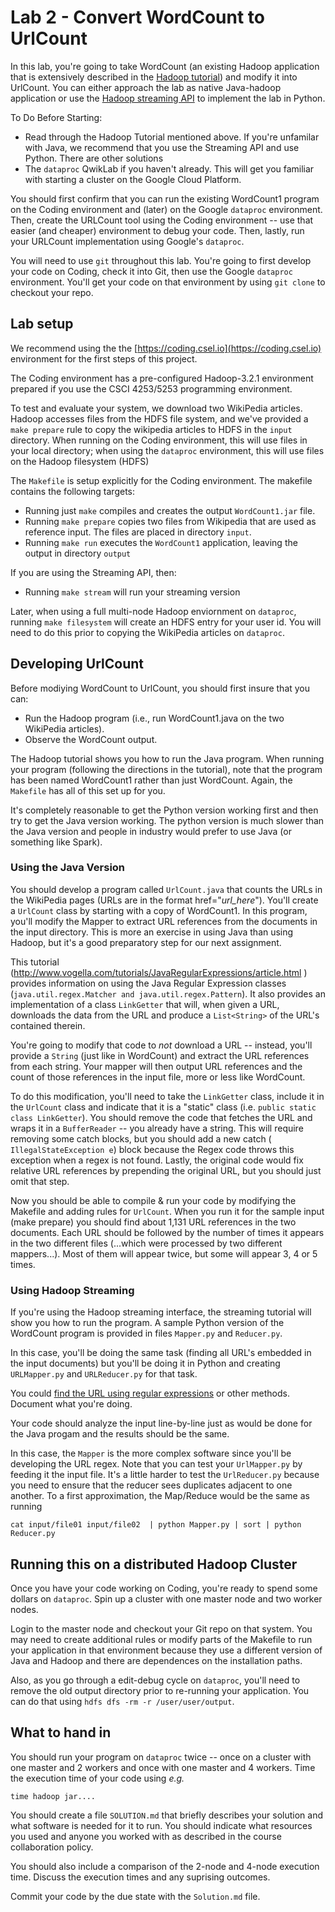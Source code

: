 # Lab 2 - Convert WordCount to UrlCount

In this lab, you're going to take WordCount (an existing Hadoop application that is extensively described in the [Hadoop tutorial](https://hadoop.apache.org/docs/r3.0.3/hadoop-mapreduce-client/hadoop-mapreduce-client-core/MapReduceTutorial.html)) and modify it into UrlCount. You can either approach the lab as native Java-hadoop application or use the [Hadoop streaming API](https://www.michael-noll.com/tutorials/writing-an-hadoop-mapreduce-program-in-python/) to implement the lab in Python.

To Do Before Starting:
+ Read through the Hadoop Tutorial mentioned above. If you're unfamilar with Java, we recommend that you use the Streaming API and use Python. There are other solutions
+ The `dataproc` QwikLab if you haven't already. This will get you familiar with starting a cluster on the Google Cloud Platform.

You should first confirm that you can run the existing WordCount1 program on the Coding environment and (later) on the Google `dataproc` environment. Then, create the URLCount tool using the Coding environment -- use that easier (and cheaper) environment to debug your code. Then, lastly, run your URLCount implementation using Google's `dataproc`.

You will need to use `git` throughout this lab. You're going to first develop your code on Coding, check it into Git, then use the Google `dataproc` environment. You'll get your code on that environment by using `git clone` to checkout your repo.

## Lab setup

We recommend using the the [https://coding.csel.io](https://coding.csel.io) environment for the first steps
of this project.

The Coding environment has a pre-configured Hadoop-3.2.1 environment prepared
if you use the CSCI 4253/5253 programming environment.

To test and evaluate your system, we download two WikiPedia articles. Hadoop accesses files from the HDFS file system, and we've provided a `make prepare` rule to copy the wikipedia articles to HDFS in the `input` directory. When running on the Coding environment, this will use files in your local directory; when using the `dataproc` environment, this will use files on the Hadoop filesystem (HDFS)

The `Makefile` is setup explicitly for the Coding
environment. The makefile contains the following targets:

* Running just `make` compiles and creates the output `WordCount1.jar` file.
* Running `make prepare` copies two files from Wikipedia that are used as reference input. The files are placed in directory `input`.
* Running `make run` executes the `WordCount1` application, leaving the output in directory `output`

If you are using the Streaming API, then:
* Running `make stream` will run your streaming version

Later, when using a full multi-node Hadoop enviornment on `dataproc`, running `make filesystem` will create an HDFS entry for your user id. You will need to do this prior to copying the WikiPedia articles on `dataproc`.


## Developing UrlCount
Before modiying WordCount to UrlCount, you should first insure that you can:
+ Run the Hadoop program (i.e., run WordCount1.java on the two WikiPedia articles).
+ Observe the WordCount output.

The Hadoop tutorial shows you how to run the Java program. When running your program (following the directions in the tutorial), note that the program has been named WordCount1 rather than just WordCount. Again, the `Makefile` has all of this set up for you.

It's completely reasonable to get the Python version working first and then try to get the Java version working. The python version is much slower than the Java version and people in industry would prefer to use Java (or something like Spark).

### Using the Java Version

You should develop a program called `UrlCount.java` that counts the URLs in the WikiPedia pages (URLs are in the format href="*url_here*"). You'll create a `UrlCount` class by starting with a copy of WordCount1. In this program, you'll modify the Mapper to extract URL references from the documents in the input directory. This is more an exercise in using Java than using Hadoop, but it's a good preparatory step for our next assignment.

This tutorial (http://www.vogella.com/tutorials/JavaRegularExpressions/article.html ) provides information on using the Java Regular Expression classes (`java.util.regex.Matcher and java.util.regex.Pattern`). It also provides an implementation of a class `LinkGetter` that will, when given a URL, downloads the data from the URL and produce a `List<String>` of the URL's contained therein.

You're going to modify that code to *not* download a URL -- instead, you'll provide a `String` (just like in WordCount) and extract the URL references from each string. Your mapper will then output URL references and the count of those references in the input file, more or less like WordCount.

To do this modification, you'll need to take the `LinkGetter` class, include it in the `UrlCount` class and indicate that it is a "static" class (i.e. `public static class LinkGetter`). You should remove the code that fetches the URL and wraps it in a `BufferReader` -- you already have a string. This will require removing some catch blocks, but you should add a new catch ( `IllegalStateException e`) block because the Regex code throws this exception when a regex is not found. Lastly, the original code would fix relative URL references by prepending the original URL, but you should just omit that step.

Now you should be able to compile & run your code by modifying the Makefile and adding rules for `UrlCount`. When you run it for the sample input (make prepare) you should find about 1,131 URL references in the two documents. Each URL should be followed by the number of times it appears in the two different files (...which were processed by two different mappers...). Most of them will appear twice, but some will appear 3, 4 or 5 times.

### Using Hadoop Streaming
If you're using the Hadoop streaming interface, the streaming tutorial will show you how to run the program. A sample Python version of the WordCount program is provided in files `Mapper.py` and `Reducer.py`.

In this case, you'll be doing the same task (finding all URL's embedded in the input documents) but you'll be doing it in Python and creating `URLMapper.py` and `URLReducer.py` for that task.

You could [find the URL using regular expressions](https://www.geeksforgeeks.org/python-check-url-string/) or other methods. Document what you're doing.

Your code should analyze the input line-by-line just as would be done for the Java progam and the results should be the same.

In this case, the `Mapper` is the more complex software
since you'll be developing the URL regex. Note that you can test your `UrlMapper.py` by feeding it the input file. It's a little harder to test the `UrlReducer.py` because you need to ensure that the reducer sees duplicates adjacent to one another. To a first approximation, the Map/Reduce would be the same as running
```
cat input/file01 input/file02  | python Mapper.py | sort | python Reducer.py 
```

## Running this on a distributed Hadoop Cluster

Once you have your code working on Coding, you're ready to spend some dollars on `dataproc`. Spin up a cluster with one master node and two worker nodes.

Login to the master node and checkout your Git repo on that system. You may need to create additional rules or modify parts of the Makefile to run your application in that environment because they use a different version of Java and Hadoop and there are dependences on the installation paths.

Also, as you go through a edit-debug cycle on `dataproc`, you'll need to remove the old output directory prior to re-running your application. You can do that using `hdfs dfs -rm -r /user/user/output`.

## What to hand in

You should run your program on `dataproc` twice -- once on a cluster with one master and 2 workers and once with one master and 4 workers. Time the execution time of your code using *e.g.*
```
time hadoop jar....
```

You should create a file `SOLUTION.md` that briefly describes your solution and what software is needed for it to run. You should indicate what resources you used and anyone you worked with as described in the course collaboration policy.

You should also include a comparison of the 2-node and 4-node execution time. Discuss the execution times and any suprising outcomes.

Commit your code by the due state with the `Solution.md` file.